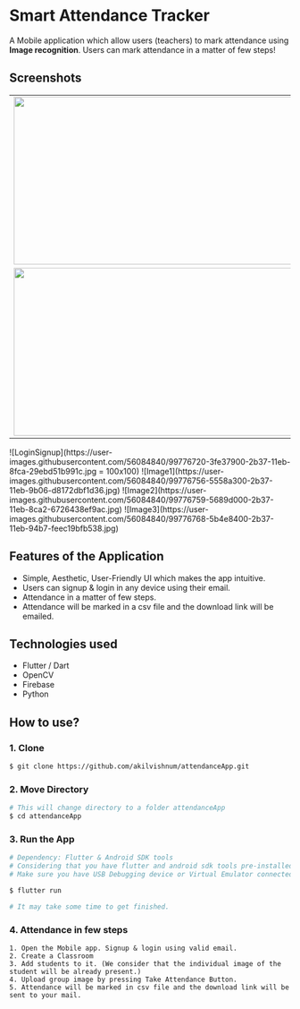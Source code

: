 # Smart Attendance Tracker

A Mobile application which allow users (teachers) to mark attendance using **Image recognition**. Users can mark attendance in a matter of few steps!

## Screenshots
<table>
  <tr>
    <td>
          <img src = "https://user-images.githubusercontent.com/56084840/99776720-3fe37900-2b37-11eb-8fca-29ebd51b991c.jpg" width = "500" height = "300">
     </td>
     <td>
          <img src = "https://user-images.githubusercontent.com/56084840/99776768-5b4e8400-2b37-11eb-94b7-feec19bfb538.jpg" width = "500" height = "300">
    </td>
  </tr>
    <tr>
    <td>
          <img src = "https://user-images.githubusercontent.com/56084840/99776756-5558a300-2b37-11eb-9b06-d8172dbf1d36.jpg" width = "500" height = "300">
     </td>
     <td>
          <img src = "https://user-images.githubusercontent.com/56084840/99776759-5689d000-2b37-11eb-8ca2-6726438ef9ac.jpg" width = "500" height = "300">
    </td>
  </tr>
  </table>
![LoginSignup](https://user-images.githubusercontent.com/56084840/99776720-3fe37900-2b37-11eb-8fca-29ebd51b991c.jpg = 100x100)
![Image1](https://user-images.githubusercontent.com/56084840/99776756-5558a300-2b37-11eb-9b06-d8172dbf1d36.jpg)
![Image2](https://user-images.githubusercontent.com/56084840/99776759-5689d000-2b37-11eb-8ca2-6726438ef9ac.jpg)
![Image3](https://user-images.githubusercontent.com/56084840/99776768-5b4e8400-2b37-11eb-94b7-feec19bfb538.jpg)

## Features of the Application

* Simple, Aesthetic, User-Friendly UI which makes the app intuitive.
* Users can signup & login in any device using their email.
* Attendance in a matter of few steps.
* Attendance will be marked in a csv file and the download link will be emailed.


## Technologies used
* Flutter / Dart
* OpenCV
* Firebase
* Python


## How to use?
### 1. Clone 
```sh
$ git clone https://github.com/akilvishnum/attendanceApp.git
```
### 2. Move Directory
```sh
# This will change directory to a folder attendanceApp
$ cd attendanceApp
```
### 3. Run the App
```sh
# Dependency: Flutter & Android SDK tools
# Considering that you have flutter and android sdk tools pre-installed in your systems.
# Make sure you have USB Debugging device or Virtual Emulator connected

$ flutter run

# It may take some time to get finished.
```

### 4. Attendance in few steps
```
1. Open the Mobile app. Signup & login using valid email.
2. Create a Classroom
3. Add students to it. (We consider that the individual image of the student will be already present.)
4. Upload group image by pressing Take Attendance Button.
5. Attendance will be marked in csv file and the download link will be sent to your mail.
```



